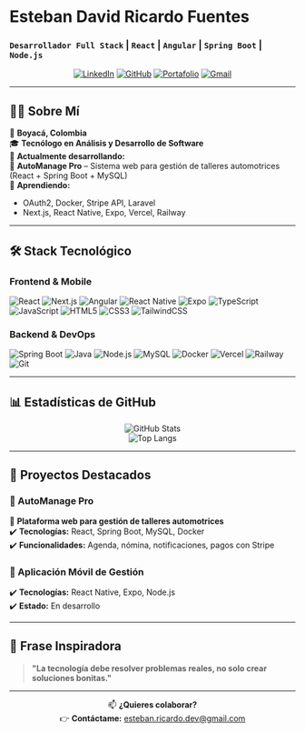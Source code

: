 # **Esteban David Ricardo Fuentes**  
### `Desarrollador Full Stack` | `React` | `Angular` | `Spring Boot` | `Node.js`

<div align="center">

[![LinkedIn](https://img.shields.io/badge/-LinkedIn-0A66C2?style=for-the-badge&logo=linkedin&logoColor=white)](https://www.linkedin.com/in/tu-perfil/)
[![GitHub](https://img.shields.io/badge/-GitHub-181717?style=for-the-badge&logo=github&logoColor=white)](https://github.com/estebanfuentes)
[![Portafolio](https://img.shields.io/badge/-Portafolio-FF5722?style=for-the-badge&logo=google-chrome&logoColor=white)](https://tu-portafolio.com)
[![Gmail](https://img.shields.io/badge/-Gmail-EA4335?style=for-the-badge&logo=gmail&logoColor=white)](mailto:esteban.ricardo.dev@gmail.com)

</div>

---

## **👨‍💻 Sobre Mí**  
📍 **Boyacá, Colombia**  
🎓 **Tecnólogo en Análisis y Desarrollo de Software**  
🚀 **Actualmente desarrollando:**  
🔧 **AutoManage Pro** – Sistema web para gestión de talleres automotrices (React + Spring Boot + MySQL)  
🧠 **Aprendiendo:**  
- OAuth2, Docker, Stripe API, Laravel  
- Next.js, React Native, Expo, Vercel, Railway  

---

## **🛠️ Stack Tecnológico**  

### **Frontend & Mobile**  
![React](https://img.shields.io/badge/-React-61DAFB?style=flat-square&logo=react&logoColor=black)
![Next.js](https://img.shields.io/badge/-Next.js-000000?style=flat-square&logo=next.js&logoColor=white)
![Angular](https://img.shields.io/badge/-Angular-DD0031?style=flat-square&logo=angular&logoColor=white)
![React Native](https://img.shields.io/badge/-React%20Native-61DAFB?style=flat-square&logo=react&logoColor=black)
![Expo](https://img.shields.io/badge/-Expo-000020?style=flat-square&logo=expo&logoColor=white)
![TypeScript](https://img.shields.io/badge/-TypeScript-3178C6?style=flat-square&logo=typescript&logoColor=white)
![JavaScript](https://img.shields.io/badge/-JavaScript-F7DF1E?style=flat-square&logo=javascript&logoColor=black)
![HTML5](https://img.shields.io/badge/-HTML5-E34F26?style=flat-square&logo=html5&logoColor=white)
![CSS3](https://img.shields.io/badge/-CSS3-1572B6?style=flat-square&logo=css3&logoColor=white)
![TailwindCSS](https://img.shields.io/badge/-TailwindCSS-06B6D4?style=flat-square&logo=tailwind-css&logoColor=white)

### **Backend & DevOps**  
![Spring Boot](https://img.shields.io/badge/-Spring%20Boot-6DB33F?style=flat-square&logo=spring-boot&logoColor=white)
![Java](https://img.shields.io/badge/-Java-007396?style=flat-square&logo=java&logoColor=white)
![Node.js](https://img.shields.io/badge/-Node.js-339933?style=flat-square&logo=node.js&logoColor=white)
![MySQL](https://img.shields.io/badge/-MySQL-4479A1?style=flat-square&logo=mysql&logoColor=white)
![Docker](https://img.shields.io/badge/-Docker-2496ED?style=flat-square&logo=docker&logoColor=white)
![Vercel](https://img.shields.io/badge/-Vercel-000000?style=flat-square&logo=vercel&logoColor=white)
![Railway](https://img.shields.io/badge/-Railway-0B0D0E?style=flat-square&logo=railway&logoColor=white)
![Git](https://img.shields.io/badge/-Git-F05032?style=flat-square&logo=git&logoColor=white)

---

## **📊 Estadísticas de GitHub**  

<div align="center">

![GitHub Stats](https://github-readme-stats.vercel.app/api?username=estebanfuentes&show_icons=true&theme=radical&hide_border=true&count_private=true)  
![Top Langs](https://github-readme-stats.vercel.app/api/top-langs/?username=estebanfuentes&layout=compact&theme=radical&hide_border=true)

</div>

---

## **🚀 Proyectos Destacados**  

### **🔧 AutoManage Pro**  
📌 **Plataforma web para gestión de talleres automotrices**  
✔️ **Tecnologías:** React, Spring Boot, MySQL, Docker  
✔️ **Funcionalidades:** Agenda, nómina, notificaciones, pagos con Stripe  

### **📱 Aplicación Móvil de Gestión**  
✔️ **Tecnologías:** React Native, Expo, Node.js  
✔️ **Estado:** En desarrollo  

---

## **📌 Frase Inspiradora**  
> **"La tecnología debe resolver problemas reales, no solo crear soluciones bonitas."**  

---

<div align="center">
  
📫 **¿Quieres colaborar?**  
👉 **Contáctame:** esteban.ricardo.dev@gmail.com  

</div>
